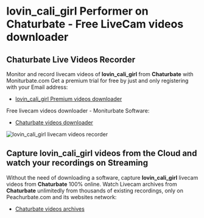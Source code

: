 # lovin_cali_girl Performer on Chaturbate - Free LiveCam videos downloader

## Chaturbate Live Videos Recorder

Monitor and record livecam videos of **lovin_cali_girl** from **Chaturbate** with Moniturbate.com
Get a premium trial for free by just and only registering with your Email address:
* [lovin_cali_girl Premium videos downloader](https://moniturbate.com/request-demo-licence-key.html)

Free livecam videos downloader - Moniturbate Software:
* [Chaturbate videos downloader](https://moniturbate.com/moniturbate-download-software.html)

![lovin_cali_girl livecam videos recorder](https://peachurnet.com/templates/moniturbate-software.png)


## Capture lovin_cali_girl videos from the Cloud and watch your recordings on Streaming

Without the need of downloading a software, capture **lovin_cali_girl** livecam videos from **Chaturbate** 100% online.
Watch Livecam archives from **Chaturbate** unlimitedly from thousands of existing recordings, only on Peachurbate.com and its websites network:
* [Chaturbate videos archives](https://peachurnet.com/)